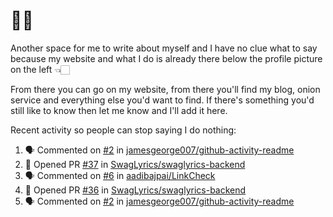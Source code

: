 # 👋🏻
<!--
**aadibajpai/aadibajpai** is a ✨ _special_ ✨ repository because its `README.md` (this file) appears on your GitHub profile.
-->
Another space for me to write about myself and I have no clue what to say because my website and what I do is already there below the profile picture on the left 👈🏻

From there you can go on my website, from there you'll find my blog, onion service and everything else you'd want to find.
If there's something you'd still like to know then let me know and I'll add it here.

Recent activity so people can stop saying I do nothing:
<!--START_SECTION:activity-->
1. 🗣 Commented on [#2](https://github.com//jamesgeorge007/github-activity-readme/issues/2) in [jamesgeorge007/github-activity-readme](https://github.com//jamesgeorge007/github-activity-readme)
2. 💪 Opened PR [#37](https://github.com//SwagLyrics/swaglyrics-backend/pull/37) in [SwagLyrics/swaglyrics-backend](https://github.com//SwagLyrics/swaglyrics-backend)
3. 🗣 Commented on [#6](https://github.com//aadibajpai/LinkCheck/issues/6) in [aadibajpai/LinkCheck](https://github.com//aadibajpai/LinkCheck)
4. 💪 Opened PR [#36](https://github.com//SwagLyrics/swaglyrics-backend/pull/36) in [SwagLyrics/swaglyrics-backend](https://github.com//SwagLyrics/swaglyrics-backend)
5. 🗣 Commented on [#2](https://github.com//jamesgeorge007/github-activity-readme/issues/2) in [jamesgeorge007/github-activity-readme](https://github.com//jamesgeorge007/github-activity-readme)
<!--END_SECTION:activity-->

